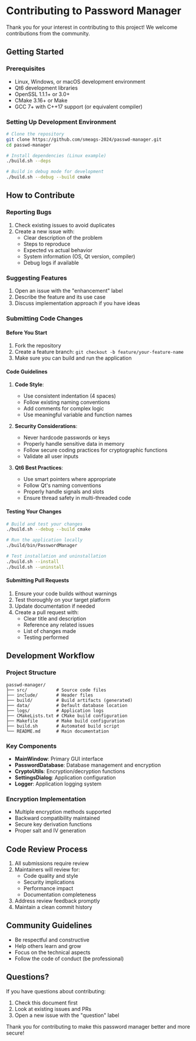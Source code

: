 # Contributing to Password Manager

Thank you for your interest in contributing to this project! We welcome contributions from the community.

## Getting Started

### Prerequisites
- Linux, Windows, or macOS development environment
- Qt6 development libraries
- OpenSSL 1.1.1+ or 3.0+
- CMake 3.16+ or Make
- GCC 7+ with C++17 support (or equivalent compiler)

### Setting Up Development Environment
```bash
# Clone the repository
git clone https://github.com/smeags-2024/passwd-manager.git
cd passwd-manager

# Install dependencies (Linux example)
./build.sh --deps

# Build in debug mode for development
./build.sh --debug --build cmake
```

## How to Contribute

### Reporting Bugs
1. Check existing issues to avoid duplicates
2. Create a new issue with:
   - Clear description of the problem
   - Steps to reproduce
   - Expected vs actual behavior
   - System information (OS, Qt version, compiler)
   - Debug logs if available

### Suggesting Features
1. Open an issue with the "enhancement" label
2. Describe the feature and its use case
3. Discuss implementation approach if you have ideas

### Submitting Code Changes

#### Before You Start
1. Fork the repository
2. Create a feature branch: `git checkout -b feature/your-feature-name`
3. Make sure you can build and run the application

#### Code Guidelines
1. **Code Style**:
   - Use consistent indentation (4 spaces)
   - Follow existing naming conventions
   - Add comments for complex logic
   - Use meaningful variable and function names

2. **Security Considerations**:
   - Never hardcode passwords or keys
   - Properly handle sensitive data in memory
   - Follow secure coding practices for cryptographic functions
   - Validate all user inputs

3. **Qt6 Best Practices**:
   - Use smart pointers where appropriate
   - Follow Qt's naming conventions
   - Properly handle signals and slots
   - Ensure thread safety in multi-threaded code

#### Testing Your Changes
```bash
# Build and test your changes
./build.sh --debug --build cmake

# Run the application locally
./build/bin/PasswordManager

# Test installation and uninstallation
./build.sh --install
./build.sh --uninstall
```

#### Submitting Pull Requests
1. Ensure your code builds without warnings
2. Test thoroughly on your target platform
3. Update documentation if needed
4. Create a pull request with:
   - Clear title and description
   - Reference any related issues
   - List of changes made
   - Testing performed

## Development Workflow

### Project Structure
```
passwd-manager/
├── src/           # Source code files
├── include/       # Header files
├── build/         # Build artifacts (generated)
├── data/          # Default database location
├── logs/          # Application logs
├── CMakeLists.txt # CMake build configuration
├── Makefile       # Make build configuration
├── build.sh       # Automated build script
└── README.md      # Main documentation
```

### Key Components
- **MainWindow**: Primary GUI interface
- **PasswordDatabase**: Database management and encryption
- **CryptoUtils**: Encryption/decryption functions
- **SettingsDialog**: Application configuration
- **Logger**: Application logging system

### Encryption Implementation
- Multiple encryption methods supported
- Backward compatibility maintained
- Secure key derivation functions
- Proper salt and IV generation

## Code Review Process

1. All submissions require review
2. Maintainers will review for:
   - Code quality and style
   - Security implications
   - Performance impact
   - Documentation completeness
3. Address review feedback promptly
4. Maintain a clean commit history

## Community Guidelines

- Be respectful and constructive
- Help others learn and grow
- Focus on the technical aspects
- Follow the code of conduct (be professional)

## Questions?

If you have questions about contributing:
1. Check this document first
2. Look at existing issues and PRs
3. Open a new issue with the "question" label

Thank you for contributing to make this password manager better and more secure!
